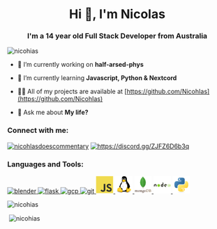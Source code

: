 <h1 align="center">Hi 👋, I'm Nicolas</h1>
<h3 align="center">I'm a 14 year old Full Stack Developer from Australia</h3>

<p align="left"> <img src="https://komarev.com/ghpvc/?username=nicohias&label=Profile%20views&color=0e75b6&style=flat" alt="nicohias" /> </p>

- 🔭 I’m currently working on **half-arsed-phys**

- 🌱 I’m currently learning **Javascript, Python & Nextcord**

- 👨‍💻 All of my projects are available at [https://github.com/NicohIas](https://github.com/NicohIas)

- 💬 Ask me about **My life?**

<h3 align="left">Connect with me:</h3>
<p align="left">
<a href="https://www.youtube.com/c/nicohlasdoescommentary" target="blank"><img align="center" src="https://raw.githubusercontent.com/rahuldkjain/github-profile-readme-generator/master/src/images/icons/Social/youtube.svg" alt="nicohlasdoescommentary" height="30" width="40" /></a>
<a href="https://discord.gg/https://discord.gg/ZJFZ6D6b3q" target="blank"><img align="center" src="https://raw.githubusercontent.com/rahuldkjain/github-profile-readme-generator/master/src/images/icons/Social/discord.svg" alt="https://discord.gg/ZJFZ6D6b3q" height="30" width="40" /></a>
</p>

<h3 align="left">Languages and Tools:</h3>
<p align="left"> <a href="https://www.blender.org/" target="_blank" rel="noreferrer"> <img src="https://download.blender.org/branding/community/blender_community_badge_white.svg" alt="blender" width="40" height="40"/> </a> <a href="https://flask.palletsprojects.com/" target="_blank" rel="noreferrer"> <img src="https://www.vectorlogo.zone/logos/pocoo_flask/pocoo_flask-icon.svg" alt="flask" width="40" height="40"/> </a> <a href="https://cloud.google.com" target="_blank" rel="noreferrer"> <img src="https://www.vectorlogo.zone/logos/google_cloud/google_cloud-icon.svg" alt="gcp" width="40" height="40"/> </a> <a href="https://git-scm.com/" target="_blank" rel="noreferrer"> <img src="https://www.vectorlogo.zone/logos/git-scm/git-scm-icon.svg" alt="git" width="40" height="40"/> </a> <a href="https://developer.mozilla.org/en-US/docs/Web/JavaScript" target="_blank" rel="noreferrer"> <img src="https://raw.githubusercontent.com/devicons/devicon/master/icons/javascript/javascript-original.svg" alt="javascript" width="40" height="40"/> </a> <a href="https://www.linux.org/" target="_blank" rel="noreferrer"> <img src="https://raw.githubusercontent.com/devicons/devicon/master/icons/linux/linux-original.svg" alt="linux" width="40" height="40"/> </a> <a href="https://www.mongodb.com/" target="_blank" rel="noreferrer"> <img src="https://raw.githubusercontent.com/devicons/devicon/master/icons/mongodb/mongodb-original-wordmark.svg" alt="mongodb" width="40" height="40"/> </a> <a href="https://nodejs.org" target="_blank" rel="noreferrer"> <img src="https://raw.githubusercontent.com/devicons/devicon/master/icons/nodejs/nodejs-original-wordmark.svg" alt="nodejs" width="40" height="40"/> </a> <a href="https://www.python.org" target="_blank" rel="noreferrer"> <img src="https://raw.githubusercontent.com/devicons/devicon/master/icons/python/python-original.svg" alt="python" width="40" height="40"/> </a> </p>

<p><img left="50%" position="absolute" src="https://github-readme-stats.vercel.app/api/top-langs?username=nicohias&show_icons=true&locale=en&layout=compact" alt="nicohias" /></p>

<p>&nbsp;<img align="center" src="https://github-readme-stats.vercel.app/api?username=nicohias&show_icons=true&locale=en" alt="nicohias" /></p>
